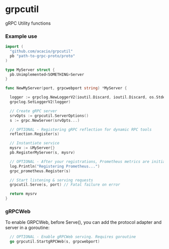 # grpcutil
gRPC Utility functions


### Example use

```go
import (
  "github.com/acacio/grpcutil"
  pb "path-to-grpc-proto/proto"
)

type MyServer struct {
  pb.Unimplemented<SOMETHING>Server
}

func NewMyServer(port, grpcwebport string) *MyServer {

  logger := grpclog.NewLoggerV2(ioutil.Discard, ioutil.Discard, os.Stderr)
  grpclog.SetLoggerV2(logger)

  // Create gRPC server
  srvOpts := grpcutil.ServerOptions()
  s := grpc.NewServer(srvOpts...)

  // OPTIONAL - Registering gRPC reflection for dynamic RPC tools 
  reflection.Register(s)

  // Instantiate service
  mysrv := &MyServer{}
  pb.RegisterMyServer(s, mysrv)

  // OPTIONAL - After your registrations, Prometheus metrics are initialized.
  log.Println("Registering Prometheus...")
  grpc_prometheus.Register(s)

  // Start listening & serving requests
  grpcutil.Serve(s, port) // Fatal failure on error

  return mysrv
}
```

### gRPCWeb

To enable GRPCWeb, before Serve(), you can add the protocol adapter and server in a goroutine:
```go
  // OPTIONAL - Enable gRPCWeb serving. Requires goroutine
  go grpcutil.StartgRPCWeb(s, grpcwebport)
```
